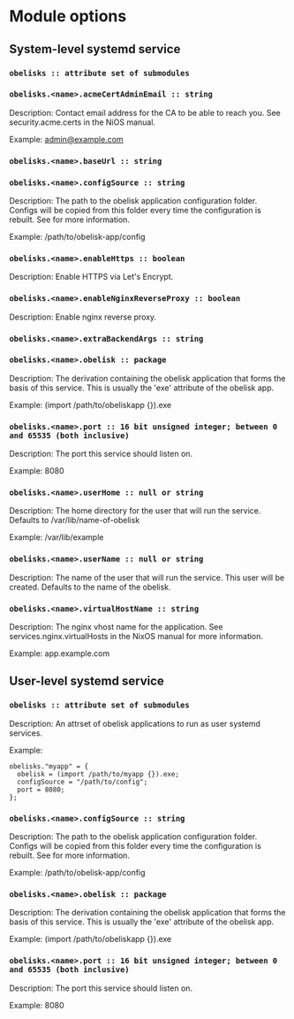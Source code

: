 # Module options

## System-level systemd service

### `obelisks :: attribute set of submodules`






### `obelisks.<name>.acmeCertAdminEmail :: string`

Description: Contact email address for the CA to be able to reach you. See
security.acme.certs in the NiOS manual.


Example: admin@example.com



### `obelisks.<name>.baseUrl :: string`







### `obelisks.<name>.configSource :: string`

Description: The path to the obelisk application configuration folder. Configs will be copied from this folder every time the configuration is rebuilt. See <link xlink:heref="https://github.com/obsidiansystems/obelisk/tree/master/skeleton/config#config"> for more information.


Example: /path/to/obelisk-app/config



### `obelisks.<name>.enableHttps :: boolean`

Description: Enable HTTPS via Let's Encrypt.






### `obelisks.<name>.enableNginxReverseProxy :: boolean`

Description: Enable nginx reverse proxy.






### `obelisks.<name>.extraBackendArgs :: string`







### `obelisks.<name>.obelisk :: package`

Description: The derivation containing the obelisk application that forms the basis of this service. This is usually the 'exe' attribute of the obelisk app.

Example: (import /path/to/obeliskapp {}).exe



### `obelisks.<name>.port :: 16 bit unsigned integer; between 0 and 65535 (both inclusive)`

Description: The port this service should listen on.

Example: 8080



### `obelisks.<name>.userHome :: null or string`

Description: The home directory for the user that will run the service. Defaults to /var/lib/name-of-obelisk


Example: /var/lib/example



### `obelisks.<name>.userName :: null or string`

Description: The name of the user that will run the service. This user will be created. Defaults to the name of the obelisk.






### `obelisks.<name>.virtualHostName :: string`

Description: The nginx vhost name for the application. See
services.nginx.virtualHosts in the NixOS manual for more
information.


Example: app.example.com





## User-level systemd service

### `obelisks :: attribute set of submodules`

Description: An attrset of obelisk applications to run as user systemd services.

Example: 
```
obelisks."myapp" = {
  obelisk = (import /path/to/myapp {}).exe;
  configSource = "/path/to/config";
  port = 8080;
};

```


### `obelisks.<name>.configSource :: string`

Description: The path to the obelisk application configuration folder. Configs will be copied from this folder every time the configuration is rebuilt. See <link xlink:heref="https://github.com/obsidiansystems/obelisk/tree/master/skeleton/config#config"> for more information.


Example: /path/to/obelisk-app/config



### `obelisks.<name>.obelisk :: package`

Description: The derivation containing the obelisk application that forms the basis of this service. This is usually the 'exe' attribute of the obelisk app.

Example: (import /path/to/obeliskapp {}).exe



### `obelisks.<name>.port :: 16 bit unsigned integer; between 0 and 65535 (both inclusive)`

Description: The port this service should listen on.

Example: 8080




